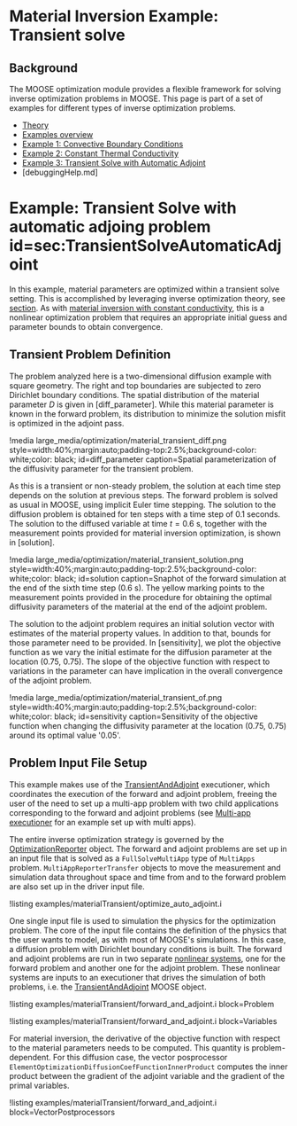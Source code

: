# Material Inversion Example: Transient solve

## Background

The MOOSE optimization module provides a flexible framework for solving inverse optimization problems in MOOSE.  This page is part of a set of examples for different types of inverse optimization problems.

- [Theory](theory/InvOptTheory.md)
- [Examples overview](optimization/examples/index.md)
- [Example 1: Convective Boundary Conditions](materialInv_ConvectiveBC.md)
- [Example 2: Constant Thermal Conductivity](materialInv_ConstK.md)
- [Example 3: Transient Solve with Automatic Adjoint](material_transient.md)
- [debuggingHelp.md]

# Example: Transient Solve with automatic adjoing problem id=sec:TransientSolveAutomaticAdjoint

In this example, material parameters are optimized within a transient solve setting. This is accomplished
by leveraging inverse optimization theory, see [section](theory/InvOptTheory.md#sec:material_inversion). As
with [material inversion with constant conductivity](materialInv_ConstK.md), this is a nonlinear optimization
problem that requires an appropriate initial guess and parameter bounds to obtain convergence.

## Transient Problem Definition

The problem analyzed here is a two-dimensional diffusion example with square geometry. The right
and top boundaries are subjected to zero Dirichlet boundary conditions. The spatial distribution of
the material parameter $D$ is given in [diff_parameter]. While this material parameter is known in the forward
problem, its distribution to minimize the solution misfit is optimized in the adjoint pass.


!media large_media/optimization/material_transient_diff.png
       style=width:40%;margin:auto;padding-top:2.5%;background-color: white;color: black;
       id=diff_parameter
       caption=Spatial parameterization of the diffusivity parameter for the transient problem.

As this is a transient or non-steady problem, the solution at each time step depends on the solution
at previous steps. The forward problem is solved as usual in MOOSE, using implicit Euler time stepping.
The solution to the diffusion problem is obtained for ten steps with a time step of 0.1 seconds. The
solution to the diffused variable at time $t=0.6$ s, together with the measurement points provided for
material inversion optimization, is shown in [solution].

!media large_media/optimization/material_transient_solution.png
       style=width:40%;margin:auto;padding-top:2.5%;background-color: white;color: black;
       id=solution
       caption=Snaphot of the forward simulation at the end of the sixth time step (0.6 s). The yellow
       marking points to the measurement points provided in the procedure for obtaining
       the optimal diffusivity parameters of the material at the end of the adjoint problem.

The solution to the adjoint problem requires an initial solution vector with estimates of the material
property values. In addition to that, bounds for those parameter need to be provided. In [sensitivity],
we plot the objective function as we vary the initial estimate for the diffusion parameter at the location
(0.75, 0.75). The slope of the objective function with respect to variations in the parameter can have
implication in the overall convergence of the adjoint problem.

!media large_media/optimization/material_transient_of.png
       style=width:40%;margin:auto;padding-top:2.5%;background-color: white;color: black;
       id=sensitivity
       caption=Sensitivity of the objective function when changing the diffusivity parameter at
       the location (0.75, 0.75) around its optimal value '0.05'.


## Problem Input File Setup

This example makes use of the [TransientAndAdjoint](TransientAndAdjoint.md) executioner, which coordinates
the execution of the forward and adjoint problem, freeing the user of the need to set up a multi-app problem
with two child applications corresponding to the forward and adjoint problems (see [Multi-app executioner](materialInv_ConstK.md#sec:MultiAppExecutioner) for an example set up with multi apps).

The entire inverse optimization strategy is governed by the [OptimizationReporter](OptimizationReporter.md) object.
The forward and adjoint problems are set up in an input file that is solved as a `FullSolveMultiApp` type of
`MultiApps` problem. `MultiAppReporterTransfer` objects to move the measurement and simulation data throughout
space and time from and to the forward problem are also set up in the driver input file.

!listing examples/materialTransient/optimize_auto_adjoint.i

One single input file is used to simulation the physics for the optimization problem. The core of the input
file contains the definition of the physics that the user wants to model, as with most of MOOSE's
simulations.
In this case, a diffusion problem with Dirichlet boundary conditions is built. The forward and adjoint problems are run in two separate [nonlinear systems](NonlinearSystem.md), one for the forward problem and another one for the adjoint problem.
These nonlinear systems are inputs to an executioner that drives the simulation of both problems, i.e. the [TransientAndAdjoint](TransientAndAdjoint.md) MOOSE object.

!listing examples/materialTransient/forward_and_adjoint.i block=Problem

!listing examples/materialTransient/forward_and_adjoint.i block=Variables

For material inversion, the derivative of the objective function with respect to the material
parameters needs to be computed. This quantity is problem-dependent. For this diffusion case,
the vector posprocessor `ElementOptimizationDiffusionCoefFunctionInnerProduct` computes the inner
product between the gradient of the adjoint variable and the gradient of the primal variables.

!listing examples/materialTransient/forward_and_adjoint.i block=VectorPostprocessors

